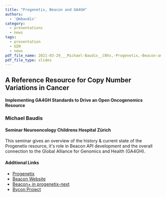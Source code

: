 ```yaml
---
title: "Progenetix, Beacon and GA4GH"
authors:
  - '@mbaudis'
category:
  - presentations
  - news
tags:
  - presentation
  - UZH
  - news
pdf_file_name: 2021-03-29___Michael-Baudis__CNVs,-Progenetix,-Beacon-and-GA4GH__Kinderspital-Neuroonkologie.pdf
pdf_file_type: slides
---
```


## A Reference Resource for Copy Number Variations in Cancer
#### Implementing GA4GH Standards to Drive an Open Oncogenomics Resource
### Michael Baudis
#### Seminar Neurooncology Childrens Hospital Zürich

This seminar gives an overview of the history & current state of the Progenetix resource, it's role in Beacon API development and the overall connection to the Global Alliance for Genomics and Health (GA4GH).

<!--more-->


#### Additional Links

* [Progenetix](http://progenetix.org)
* [Beacon Website](http://beacon-project.io)
* [Beacon+ in progenetix-next](https://progenetix.org/beaconplus-instances/beaconplus/)
* [Bycon Project](https://github.com/progenetix/bycon)

